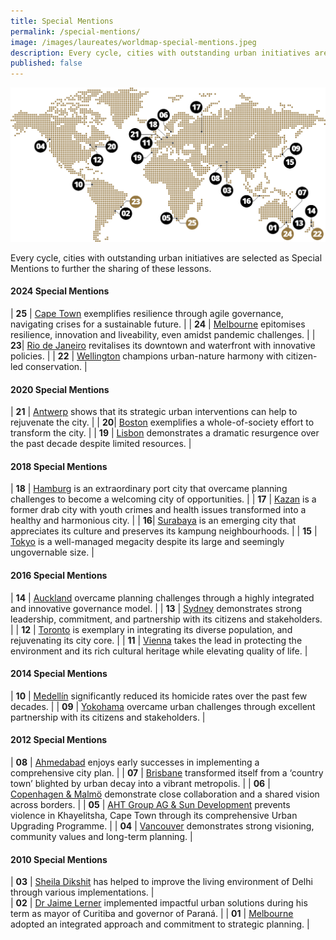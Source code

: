 ```yaml
---
title: Special Mentions
permalink: /special-mentions/
image: /images/laureates/worldmap-special-mentions.jpeg
description: Every cycle, cities with outstanding urban initiatives are selected as Special Mentions to further the sharing of these lessons.
published: false
---
```


![Special Mentions](/images/laureates/worldmap-special-mentions.jpeg/)

Every cycle, cities with outstanding urban initiatives are selected as Special Mentions to further the sharing of these lessons.

#### **2024 Special Mentions**

| **25** | [Cape Town](/cape-town/) exemplifies resilience through agile governance, navigating crises for a sustainable future. |
| **24** | [Melbourne](/melbourne2/) epitomises resilience, innovation and liveability, even amidst pandemic challenges. |
| **23**| [Rio de Janeiro](/rio-de-janeiro/) revitalises its downtown and waterfront with innovative policies. | 
| **22** | [Wellington](/wellington/) champions urban-nature harmony with citizen-led conservation. |

#### **2020 Special Mentions**

| **21** | [Antwerp](/antwerp/) shows that its strategic urban interventions can help to rejuvenate the city. |
| **20**| [Boston](/boston/) exemplifies a whole-of-society effort to transform the city. | 
| **19** | [Lisbon](/lisbon/) demonstrates a dramatic resurgence over the past decade despite limited resources. |

#### **2018 Special Mentions**

| **18** | [Hamburg](/hamburg/) is an extraordinary port city that overcame planning challenges to become a welcoming city of opportunities. | 
| **17** | [Kazan](/kazan/) is a former drab city with youth crimes and health issues transformed into a healthy and harmonious city. |
| **16**| [Surabaya](/surabaya/) is an emerging city that appreciates its culture and preserves its kampung neighbourhoods. | 
| **15** | [Tokyo](/tokyo/) is a well-managed megacity despite its large and seemingly ungovernable size. |

#### **2016 Special Mentions**

| **14** | [Auckland](/auckland/) overcame planning challenges through a highly integrated and innovative governance model. |
| **13** | [Sydney](/sydney/) demonstrates strong leadership, commitment, and partnership with its citizens and stakeholders. |
| **12** | [Toronto](/toronto/) is exemplary in integrating its diverse population, and rejuvenating its city core. | 
| **11** | [Vienna](/vienna-sm/) takes the lead in protecting the environment and its rich cultural heritage while elevating quality of life. | 

#### **2014 Special Mentions**

| **10** | [Medellín](/medellin-sm/) significantly reduced its homicide rates over the past few decades. | 
| **09** | [Yokohama](/yokohama/) overcame urban challenges through excellent partnership with its citizens and stakeholders. | 

#### **2012 Special Mentions**

| **08** | [Ahmedabad](/ahmedabad/) enjoys early successes in implementing a comprehensive city plan. | 
| **07** | [Brisbane](/brisbane/) transformed itself from a ‘country town’ blighted by urban decay into a vibrant metropolis. | 
| **06** | [Copenhagen & Malmö](/copenhagen-malmo/) demonstrate close collaboration and a shared vision across borders. | 
| **05** | [AHT Group AG & Sun Development](/khayelitsha/) prevents violence in Khayelitsha, Cape Town through its comprehensive Urban Upgrading Programme. | 
| **04** | [Vancouver](/vancouver/) demonstrates strong visioning, community values and long-term planning. | 

#### **2010 Special Mentions**

| **03** | [Sheila Dikshit](/sheila-dikshit/) has helped to improve the living environment of Delhi through various implementations. |  
| **02** | [Dr Jaime Lerner](/jaime-lerner/) implemented impactful urban solutions during his term as mayor of Curitiba and governor of Paraná. | 
| **01** | [Melbourne](/melbourne/) adopted an integrated approach and commitment to strategic planning. | 
